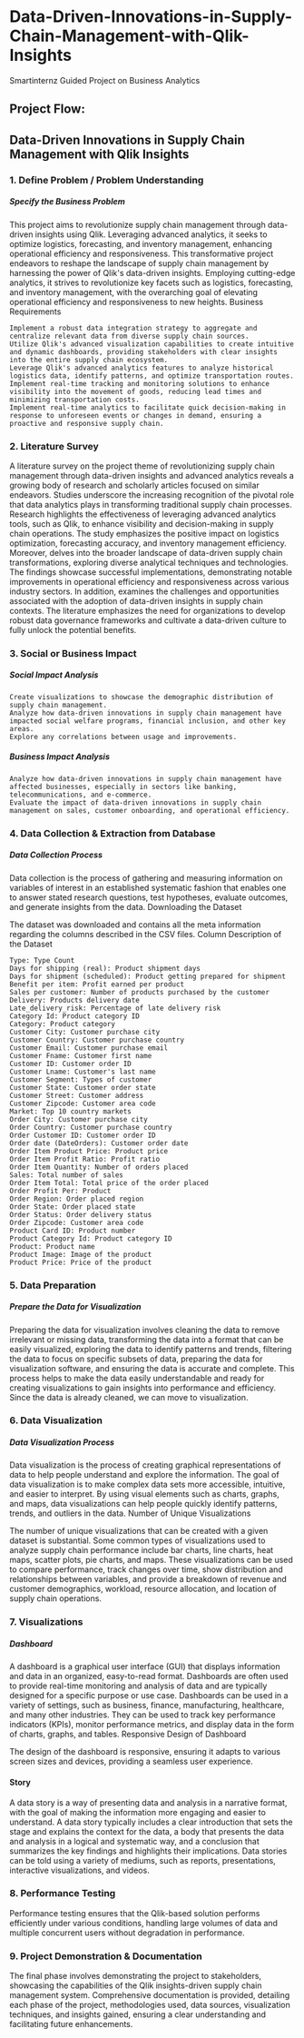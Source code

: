 # Data-Driven-Innovations-in-Supply-Chain-Management-with-Qlik-Insights
Smartinternz Guided Project on Business Analytics


<h2> Project Flow: </h2>

<h2> Data-Driven Innovations in Supply Chain Management with Qlik Insights </h2>

<h3> 1. Define Problem / Problem Understanding </h3>

<h5> Specify the Business Problem </h5>


This project aims to revolutionize supply chain management through data-driven insights using Qlik. Leveraging advanced analytics, it seeks to optimize logistics, forecasting, and inventory management, enhancing operational efficiency and responsiveness. This transformative project endeavors to reshape the landscape of supply chain management by harnessing the power of Qlik's data-driven insights. Employing cutting-edge analytics, it strives to revolutionize key facets such as logistics, forecasting, and inventory management, with the overarching goal of elevating operational efficiency and responsiveness to new heights.
Business Requirements

    Implement a robust data integration strategy to aggregate and centralize relevant data from diverse supply chain sources.
    Utilize Qlik's advanced visualization capabilities to create intuitive and dynamic dashboards, providing stakeholders with clear insights into the entire supply chain ecosystem.
    Leverage Qlik's advanced analytics features to analyze historical logistics data, identify patterns, and optimize transportation routes.
    Implement real-time tracking and monitoring solutions to enhance visibility into the movement of goods, reducing lead times and minimizing transportation costs.
    Implement real-time analytics to facilitate quick decision-making in response to unforeseen events or changes in demand, ensuring a proactive and responsive supply chain.

<h3> 2. Literature Survey </h3>


A literature survey on the project theme of revolutionizing supply chain management through data-driven insights and advanced analytics reveals a growing body of research and scholarly articles focused on similar endeavors. Studies underscore the increasing recognition of the pivotal role that data analytics plays in transforming traditional supply chain processes. Research highlights the effectiveness of leveraging advanced analytics tools, such as Qlik, to enhance visibility and decision-making in supply chain operations. The study emphasizes the positive impact on logistics optimization, forecasting accuracy, and inventory management efficiency. Moreover, delves into the broader landscape of data-driven supply chain transformations, exploring diverse analytical techniques and technologies. The findings showcase successful implementations, demonstrating notable improvements in operational efficiency and responsiveness across various industry sectors. In addition, examines the challenges and opportunities associated with the adoption of data-driven insights in supply chain contexts. The literature emphasizes the need for organizations to develop robust data governance frameworks and cultivate a data-driven culture to fully unlock the potential benefits.
<h3> 3. Social or Business Impact </h3>

<h5> Social Impact Analysis </h5>


    Create visualizations to showcase the demographic distribution of supply chain management.
    Analyze how data-driven innovations in supply chain management have impacted social welfare programs, financial inclusion, and other key areas.
    Explore any correlations between usage and improvements.

<h5> Business Impact Analysis </h5>


    Analyze how data-driven innovations in supply chain management have affected businesses, especially in sectors like banking, telecommunications, and e-commerce.
    Evaluate the impact of data-driven innovations in supply chain management on sales, customer onboarding, and operational efficiency.

<h3> 4. Data Collection & Extraction from Database </h3>

<h5> Data Collection Process </h5>


Data collection is the process of gathering and measuring information on variables of interest in an established systematic fashion that enables one to answer stated research questions, test hypotheses, evaluate outcomes, and generate insights from the data.
Downloading the Dataset

The dataset was downloaded and contains all the meta information regarding the columns described in the CSV files.
Column Description of the Dataset

    Type: Type Count
    Days for shipping (real): Product shipment days
    Days for shipment (scheduled): Product getting prepared for shipment
    Benefit per item: Profit earned per product
    Sales per customer: Number of products purchased by the customer
    Delivery: Products delivery date
    Late_delivery_risk: Percentage of late delivery risk
    Category Id: Product category ID
    Category: Product category
    Customer City: Customer purchase city
    Customer Country: Customer purchase country
    Customer Email: Customer purchase email
    Customer Fname: Customer first name
    Customer ID: Customer order ID
    Customer Lname: Customer's last name
    Customer Segment: Types of customer
    Customer State: Customer order state
    Customer Street: Customer address
    Customer Zipcode: Customer area code
    Market: Top 10 country markets
    Order City: Customer purchase city
    Order Country: Customer purchase country
    Order Customer ID: Customer order ID
    Order date (DateOrders): Customer order date
    Order Item Product Price: Product price
    Order Item Profit Ratio: Profit ratio
    Order Item Quantity: Number of orders placed
    Sales: Total number of sales
    Order Item Total: Total price of the order placed
    Order Profit Per: Product
    Order Region: Order placed region
    Order State: Order placed state
    Order Status: Order delivery status
    Order Zipcode: Customer area code
    Product Card ID: Product number
    Product Category Id: Product category ID
    Product: Product name
    Product Image: Image of the product
    Product Price: Price of the product

<h3> 5. Data Preparation </h3>

<h5> Prepare the Data for Visualization </h5>


Preparing the data for visualization involves cleaning the data to remove irrelevant or missing data, transforming the data into a format that can be easily visualized, exploring the data to identify patterns and trends, filtering the data to focus on specific subsets of data, preparing the data for visualization software, and ensuring the data is accurate and complete. This process helps to make the data easily understandable and ready for creating visualizations to gain insights into performance and efficiency. Since the data is already cleaned, we can move to visualization.
<h3> 6. Data Visualization </h3>

<h5> Data Visualization Process </h5>


Data visualization is the process of creating graphical representations of data to help people understand and explore the information. The goal of data visualization is to make complex data sets more accessible, intuitive, and easier to interpret. By using visual elements such as charts, graphs, and maps, data visualizations can help people quickly identify patterns, trends, and outliers in the data.
Number of Unique Visualizations

The number of unique visualizations that can be created with a given dataset is substantial. Some common types of visualizations used to analyze supply chain performance include bar charts, line charts, heat maps, scatter plots, pie charts, and maps. These visualizations can be used to compare performance, track changes over time, show distribution and relationships between variables, and provide a breakdown of revenue and customer demographics, workload, resource allocation, and location of supply chain operations.
<h3> 7. Visualizations </h3>
 
<h5> Dashboard </h5>


A dashboard is a graphical user interface (GUI) that displays information and data in an organized, easy-to-read format. Dashboards are often used to provide real-time monitoring and analysis of data and are typically designed for a specific purpose or use case. Dashboards can be used in a variety of settings, such as business, finance, manufacturing, healthcare, and many other industries. They can be used to track key performance indicators (KPIs), monitor performance metrics, and display data in the form of charts, graphs, and tables.
Responsive Design of Dashboard

The design of the dashboard is responsive, ensuring it adapts to various screen sizes and devices, providing a seamless user experience.
<h4> Story </h4>


A data story is a way of presenting data and analysis in a narrative format, with the goal of making the information more engaging and easier to understand. A data story typically includes a clear introduction that sets the stage and explains the context for the data, a body that presents the data and analysis in a logical and systematic way, and a conclusion that summarizes the key findings and highlights their implications. Data stories can be told using a variety of mediums, such as reports, presentations, interactive visualizations, and videos.
<h3> 8. Performance Testing </h3>


Performance testing ensures that the Qlik-based solution performs efficiently under various conditions, handling large volumes of data and multiple concurrent users without degradation in performance.
<h3> 9. Project Demonstration & Documentation </h3>


The final phase involves demonstrating the project to stakeholders, showcasing the capabilities of the Qlik insights-driven supply chain management system. Comprehensive documentation is provided, detailing each phase of the project, methodologies used, data sources, visualization techniques, and insights gained, ensuring a clear understanding and facilitating future enhancements.
